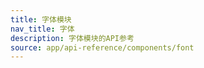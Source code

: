 ```yaml
---
title: 字体模块
nav_title: 字体
description: 字体模块的API参考
source: app/api-reference/components/font
---
```

